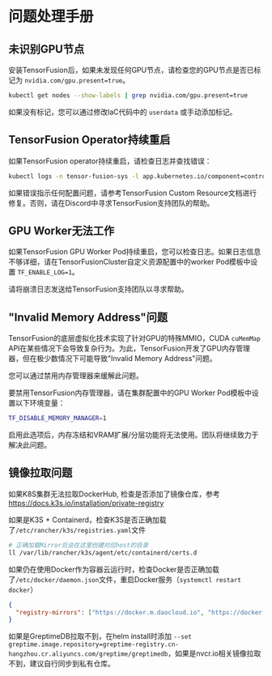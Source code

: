 # 问题处理手册

## 未识别GPU节点

安装TensorFusion后，如果未发现任何GPU节点，请检查您的GPU节点是否已标记为 `nvidia.com/gpu.present=true`。

```bash
kubectl get nodes --show-labels | grep nvidia.com/gpu.present=true
```

如果没有标记，您可以通过修改IaC代码中的 `userdata` 或手动添加标记。

## TensorFusion Operator持续重启

如果TensorFusion operator持续重启，请检查日志并查找错误：

```bash
kubectl logs -n tensor-fusion-sys -l app.kubernetes.io/component=controller
```

如果错误指示任何配置问题，请参考TensorFusion Custom Resource文档进行修复。否则，请在Discord中寻求TensorFusion支持团队的帮助。

## GPU Worker无法工作

如果TensorFusion GPU Worker Pod持续重启，您可以检查日志。如果日志信息不够详细，请在TensorFusionCluster自定义资源配置中的worker Pod模板中设置 `TF_ENABLE_LOG=1`。

请将崩溃日志发送给TensorFusion支持团队以寻求帮助。

## "Invalid Memory Address"问题

TensorFusion的底层虚拟化技术实现了针对GPU的特殊MMIO，CUDA `cuMemMap` API在某些情况下会导致复杂行为。为此，TensorFusion开发了GPU内存管理器，但在极少数情况下可能导致"Invalid Memory Address"问题。

您可以通过禁用内存管理器来缓解此问题。

要禁用TensorFusion内存管理器，请在集群配置中的GPU Worker Pod模板中设置以下环境变量：

```bash
TF_DISABLE_MEMORY_MANAGER=1
```

启用此选项后，内存冻结和VRAM扩展/分层功能将无法使用。团队将继续致力于解决此问题。


## 镜像拉取问题

如果K8S集群无法拉取DockerHub, 检查是否添加了镜像仓库，参考 https://docs.k3s.io/installation/private-registry

如果是K3S + Containerd，检查K3S是否正确加载了`/etc/rancher/k3s/registries.yaml`文件
```bash
# 正确加载Mirror后会在这里创建对应host的目录
ll /var/lib/rancher/k3s/agent/etc/containerd/certs.d
```

如果仍在使用Docker作为容器云运行时，检查Docker是否正确加载了`/etc/docker/daemon.json`文件，重启Docker服务（`systemctl restart docker`）

```json
{
  "registry-mirrors": ["https://docker.m.daocloud.io", "https://docker.1ms.run"]
}
```

如果是GreptimeDB拉取不到，在helm install时添加 `--set greptime.image.repository=greptime-registry.cn-hangzhou.cr.aliyuncs.com/greptime/greptimedb`，如果是nvcr.io相关镜像拉取不到，建议自行同步到私有仓库。